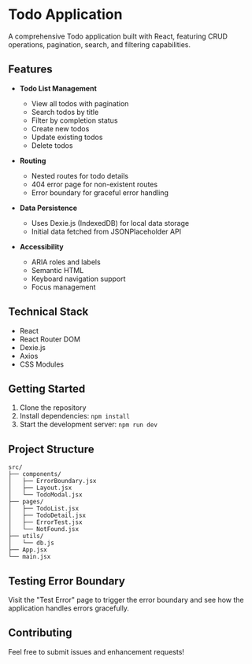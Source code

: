 # Todo Application

A comprehensive Todo application built with React, featuring CRUD operations, pagination, search, and filtering capabilities.

## Features

- **Todo List Management**
  - View all todos with pagination
  - Search todos by title
  - Filter by completion status
  - Create new todos
  - Update existing todos
  - Delete todos

- **Routing**
  - Nested routes for todo details
  - 404 error page for non-existent routes
  - Error boundary for graceful error handling

- **Data Persistence**
  - Uses Dexie.js (IndexedDB) for local data storage
  - Initial data fetched from JSONPlaceholder API

- **Accessibility**
  - ARIA roles and labels
  - Semantic HTML
  - Keyboard navigation support
  - Focus management

## Technical Stack

- React
- React Router DOM
- Dexie.js
- Axios
- CSS Modules

## Getting Started

1. Clone the repository
2. Install dependencies: `npm install`
3. Start the development server: `npm run dev`

## Project Structure

```
src/
├── components/
│   ├── ErrorBoundary.jsx
│   ├── Layout.jsx
│   └── TodoModal.jsx
├── pages/
│   ├── TodoList.jsx
│   ├── TodoDetail.jsx
│   ├── ErrorTest.jsx
│   └── NotFound.jsx
├── utils/
│   └── db.js
├── App.jsx
└── main.jsx
```

## Testing Error Boundary

Visit the "Test Error" page to trigger the error boundary and see how the application handles errors gracefully.

## Contributing

Feel free to submit issues and enhancement requests!